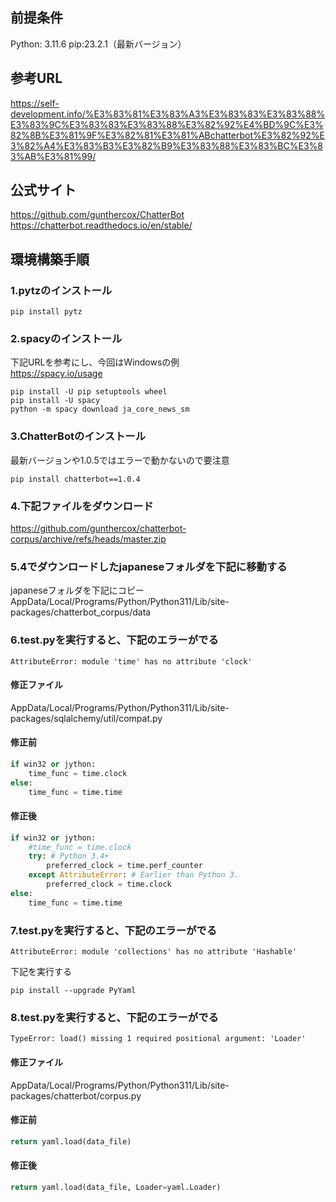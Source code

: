 ## 前提条件
Python: 3.11.6
pip:23.2.1（最新バージョン）

## 参考URL
https://self-development.info/%E3%83%81%E3%83%A3%E3%83%83%E3%83%88%E3%83%9C%E3%83%83%E3%83%88%E3%82%92%E4%BD%9C%E3%82%8B%E3%81%9F%E3%82%81%E3%81%ABchatterbot%E3%82%92%E3%82%A4%E3%83%B3%E3%82%B9%E3%83%88%E3%83%BC%E3%83%AB%E3%81%99/

## 公式サイト
https://github.com/gunthercox/ChatterBot
https://chatterbot.readthedocs.io/en/stable/

## 環境構築手順
### 1.pytzのインストール
```
pip install pytz
```

### 2.spacyのインストール
下記URLを参考にし、今回はWindowsの例<br>
https://spacy.io/usage
```
pip install -U pip setuptools wheel
pip install -U spacy
python -m spacy download ja_core_news_sm
```

### 3.ChatterBotのインストール
最新バージョンや1.0.5ではエラーで動かないので要注意
```
pip install chatterbot==1.0.4
```

### 4.下記ファイルをダウンロード
https://github.com/gunthercox/chatterbot-corpus/archive/refs/heads/master.zip

### 5.4でダウンロードしたjapaneseフォルダを下記に移動する
japaneseフォルダを下記にコピー
AppData/Local/Programs/Python/Python311/Lib/site-packages/chatterbot_corpus/data

### 6.test.pyを実行すると、下記のエラーがでる
```
AttributeError: module 'time' has no attribute 'clock'
```
#### 修正ファイル
AppData/Local/Programs/Python/Python311/Lib/site-packages/sqlalchemy/util/compat.py
#### 修正前
```py
if win32 or jython:
    time_func = time.clock
else:
    time_func = time.time
```
#### 修正後
```py
if win32 or jython:
    #time_func = time.clock
    try: # Python 3.4+
        preferred_clock = time.perf_counter
    except AttributeError: # Earlier than Python 3.
        preferred_clock = time.clock
else:
    time_func = time.time
```

### 7.test.pyを実行すると、下記のエラーがでる
```
AttributeError: module 'collections' has no attribute 'Hashable'
```
下記を実行する
```
pip install --upgrade PyYaml
```

### 8.test.pyを実行すると、下記のエラーがでる
```
TypeError: load() missing 1 required positional argument: 'Loader'
```
#### 修正ファイル
AppData/Local/Programs/Python/Python311/Lib/site-packages/chatterbot/corpus.py
#### 修正前
```py
return yaml.load(data_file)
```
#### 修正後
```py
return yaml.load(data_file, Loader=yaml.Loader)
```


